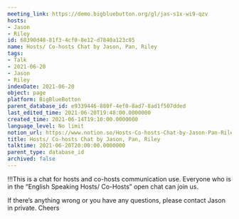 ```yaml
---
meeting_link: https://demo.bigbluebutton.org/gl/jas-s1x-wi9-qzv
hosts:
- Jason
- Riley
id: 68390d48-81f3-4cf0-8e12-d7840a123c85
name: Hosts/ Co-hosts Chat by Jason, Pan, Riley
tags:
- Talk
- 2021-06-20
- Jason
- Riley
indexDate: 2021-06-20
object: page
platform: BigBlueBotton
parent_database_id: e9339446-880f-4ef0-8ad7-8ad1f507dded
last_edited_time: 2021-06-20T19:48:00.0000000
created_time: 2021-06-14T19:10:00.0000000
language_level: No limit
notion_url: https://www.notion.so/Hosts-Co-hosts-Chat-by-Jason-Pan-Riley-68390d4881f34cf08e12d7840a123c85
title: Hosts/ Co-hosts Chat by Jason, Pan, Riley
talktime: 2021-06-20T20:00:00.0000000
parent_type: database_id
archived: false
---
```


!!!This is a chat for hosts and co-hosts communication use. Everyone who is in the “English Speaking Hosts/ Co-Hosts” open chat can join us.

If there’s anything wrong or you have any questions, please contact Jason in private. Cheers

